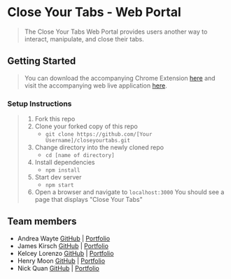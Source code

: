 # Close Your Tabs - Web Portal

> The Close Your Tabs Web Portal provides users another way to interact, manipulate, and close their tabs.

## Getting Started

> You can download the accompanying Chrome Extension [here](https://github.com/andreasandpiper/closeyourtabs-chrome-extension) and visit the accompanying web live application [here](http://www.closeyourtabs.com).

### Setup Instructions

> 1.  Fork this repo
> 1.  Clone your forked copy of this repo
>     *   `git clone https://github.com/[Your Username]/closeyourtabs.git`
> 1.  Change directory into the newly cloned repo
>     *   `cd [name of directory]`
> 1.  Install dependencies
>     *   `npm install`
> 1.  Start dev server
>     *   `npm start`
> 1.  Open a browser and navigate to `localhost:3000` You should see a page that displays "Close Your Tabs"

## Team members

*   Andrea Wayte [GitHub](https://github.com/andreasandpiper) | [Portfolio](https://www.andreawayte.com/)
*   James Kirsch [GitHub](https://github.com/jkirsch-LF) | [Portfolio](http://jkirsch.tech/)
*   Kelcey Lorenzo [GitHub](https://github.com/m13kelore/) | [Portfolio](http://www.kelceylorenzo.com/)
*   Henry Moon [GitHub](https://github.com/HyeManMoon) | [Portfolio](http://henrymoon.net/)
*   Nick Quan [GitHub](https://github.com/nickkquan) | [Portfolio](http://nickquan.com/)
